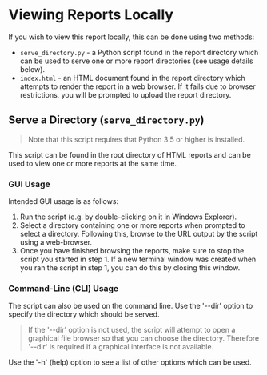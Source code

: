 # Viewing Reports Locally
If you wish to view this report locally, this can be done using two methods:
* `serve_directory.py` - a Python script found in the report directory which can be used to
                         serve one or more report directories (see usage details below).
* `index.html` - an HTML document found in the report directory which attempts to render the
                 report in a web browser. If it fails due to browser restrictions, you will be
                 prompted to upload the report directory.

## Serve a Directory (`serve_directory.py`)
> Note that this script requires that Python 3.5 or higher is installed.

This script can be found in the root directory of HTML reports and can be used to view one or
more reports at the same time.

### GUI Usage
Intended GUI usage is as follows:

1. Run the script (e.g. by double-clicking on it in Windows Explorer).
2. Select a directory containing one or more reports when prompted to select a directory. Following
   this, browse to the URL output by the script using a web-browser.
3. Once you have finished browsing the reports, make sure to stop the script you started in step 1.
   If a new terminal window was created when you ran the script in step 1, you can do this by
   closing this window.

### Command-Line (CLI) Usage
The script can also be used on the command line. Use the '--dir' option to specify the directory
which should be served.

> If the '--dir' option is not used, the script will attempt to open a graphical file browser so
that you can choose the directory. Therefore '--dir' is required if a graphical interface is not available.

Use the '-h' (help) option to see a list of other options which can be used.
